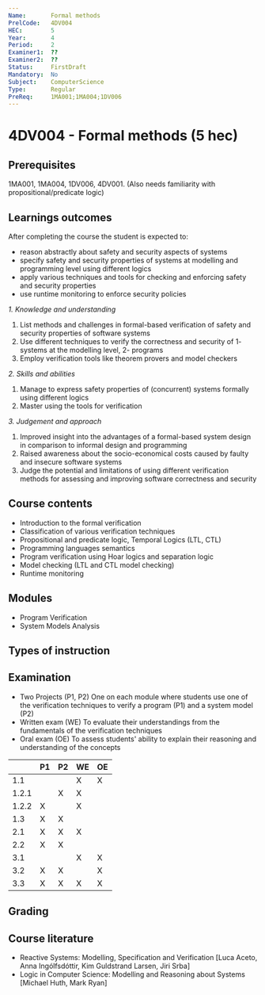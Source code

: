 ```yaml
---
Name:       Formal methods
PrelCode:   4DV004
HEC:        5
Year:       4
Period:     2
Examiner1:  ??    
Examiner2:  ??
Status:     FirstDraft
Mandatory:  No
Subject:    ComputerScience
Type:       Regular
PreReq:     1MA001;1MA004;1DV006  
---
```


# 4DV004 - Formal methods (5 hec)

## Prerequisites

1MA001, 1MA004, 1DV006, 4DV001. 
(Also needs familiarity with propositional/predicate logic)

## Learnings outcomes

After completing the course the student is expected to:

- reason abstractly about safety and security aspects of systems
- specify safety and security properties of systems at modelling and programming level using different logics
- apply various techniques and tools for checking and enforcing safety and security properties
- use runtime monitoring to enforce security policies

*1. Knowledge and understanding*

1. List methods and challenges in formal-based verification of safety and security properties of software systems
2. Use different techniques to verify the correctness and security of 
   1- systems at the modelling level, 
   2- programs
3. Employ verification tools like theorem provers and model checkers 

*2.	Skills and abilities*

1. Manage to express safety properties of (concurrent) systems formally using different logics
2. Master using the tools for verification

*3.	Judgement and approach*

1. Improved insight into the advantages of a formal-based system design in comparison to informal design and programming
2. Raised awareness about the socio-economical costs caused by faulty and insecure software systems
3. Judge the potential and limitations of using different verification methods for assessing and improving software correctness and security

## Course contents

- Introduction to the formal verification
- Classification of various verification techniques
- Propositional and predicate logic, Temporal Logics (LTL, CTL)
- Programming languages semantics
- Program verification using Hoar logics and separation logic 
- Model checking (LTL and CTL model checking)
- Runtime monitoring

## Modules
- Program Verification
- System Models Analysis

## Types of instruction

## Examination

- Two Projects (P1, P2) One on each module where students use one of the verification techniques to verify a program (P1) and a system model (P2)
- Written exam (WE) To evaluate their understandings from the fundamentals of the verification techniques 
- Oral exam (OE) To assess students' ability to explain their reasoning and understanding of the concepts

|      | P1  | P2  | WE  | OE  | 
| ---  | --- | --- | --- | --- |
| 1.1  |     |     |  X  |  X  |
| 1.2.1|     |  X  |  X  |     |
| 1.2.2|  X  |     |  X  |     |
| 1.3  |  X  |  X  |     |     |
| 2.1  |  X  |  X  |  X  |     |
| 2.2  |  X  |  X  |     |     |
| 3.1  |     |     |  X  |  X  |
| 3.2  |  X  |  X  |     |  X  |
| 3.3  |  X  |  X  |  X  |  X  |


## Grading

## Course literature
- Reactive Systems: Modelling, Specification and Verification [Luca Aceto, Anna Ingólfsdóttir, Kim Guldstrand Larsen, Jiri Srba]
- Logic in Computer Science: Modelling and Reasoning about Systems [Michael Huth, Mark Ryan]
